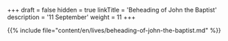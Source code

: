 +++
draft = false
hidden = true
linkTitle = 'Beheading of John the Baptist'
description = '11 September'
weight = 11
+++

{{% include file="content/en/lives/beheading-of-john-the-baptist.md" %}}
